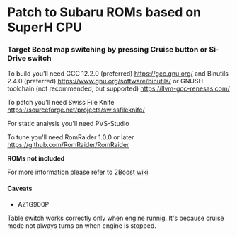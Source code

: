 # Patch to Subaru ROMs based on SuperH CPU

### Target Boost map switching by pressing Cruise button or Si-Drive switch

To build you'll need GCC 12.2.0 (preferred) https://gcc.gnu.org/ and Binutils 2.4.0 (preferred) https://www.gnu.org/software/binutils/ or GNUSH toolchain (not recommended, but supported) https://llvm-gcc-renesas.com/

To patch you'll need Swiss File Knife https://sourceforge.net/projects/swissfileknife/

For static analysis you'll need PVS-Studio

To tune you'll need RomRaider 1.0.0 or later https://github.com/RomRaider/RomRaider

**ROMs not included**

For more information please refer to [2Boost wiki](https://github.com/aalesv/2boost/wiki)

#### Caveats

- AZ1G900P

 Table switch works correctly only when engine runnig. It's because
 cruise mode not always turns on when engine is stopped.
